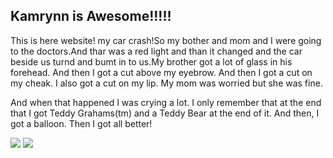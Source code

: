 ## Kamrynn is Awesome!!!!!

This is here website!
my car crash!So my bother and mom and I were going to the doctors.And thar was a red light and than it changed and the car beside us turnd and bumt in to us.My brother got a lot of glass in his forehead.  And then I got a cut above my eyebrow.  And then I got a cut on my cheak.  I also got a cut on my lip.  My mom was worried but she was fine.  

And when that happened I was crying a lot.  I only remember that at the end that I got Teddy Grahams(tm) and a Teddy Bear at the end of it.  And then, I got a balloon.  Then I got all better!

<img src='https://s-media-cache-ak0.pinimg.com/736x/43/7b/9b/437b9bbf3fde6d6a331b52bf6c422850.jpg'/>

<img src='http://www.rewildthyself.com/wp-content/uploads/2015/03/poop.jpeg'/>
